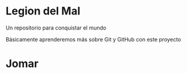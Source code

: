 # Legion del Mal
Un repositorio para conquistar el mundo

Básicamente aprenderemos más sobre Git y GitHub con este proyecto

# Jomar
